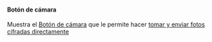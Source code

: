 #### Botón de cámara
Muestra el [Botón de cámara](/buttons#button_camera) que le permite hacer [tomar y enviar fotos cifradas directamente](/encrypting-images)
